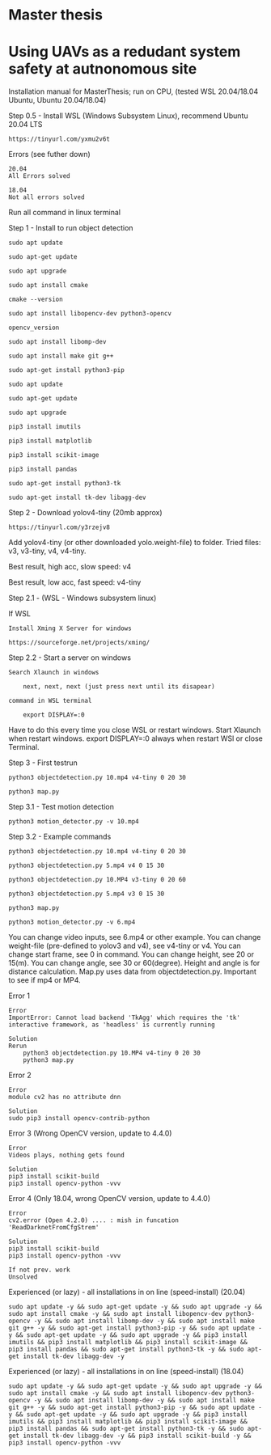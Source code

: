 # Master thesis
# Using UAVs as a redudant system safety at autnonomous site

Installation manual for MasterThesis; run on CPU, (tested WSL 20.04/18.04 Ubuntu, Ubuntu 20.04/18.04)

Step 0.5 - Install WSL (Windows Subsystem Linux), recommend Ubuntu 20.04 LTS

	https://tinyurl.com/yxmu2v6t
	
Errors (see futher down)

	20.04
	All Errors solved
	
	18.04
	Not all errors solved

Run all command in linux terminal

Step 1 - Install to run object detection

	sudo apt update
	
	sudo apt-get update
	
	sudo apt upgrade
	
	sudo apt install cmake

	cmake --version

	sudo apt install libopencv-dev python3-opencv

	opencv_version

	sudo apt install libomp-dev

	sudo apt install make git g++

	sudo apt-get install python3-pip

	sudo apt update
	
	sudo apt-get update
	
	sudo apt upgrade
		
	pip3 install imutils

	pip3 install matplotlib

	pip3 install scikit-image

	pip3 install pandas

	sudo apt-get install python3-tk

	sudo apt-get install tk-dev libagg-dev


Step 2 - Download yolov4-tiny (20mb approx)

	https://tinyurl.com/y3rzejv8
	
Add yolov4-tiny (or other downloaded yolo.weight-file) to folder. Tried files: v3, v3-tiny, v4, v4-tiny.

Best result, high acc, slow speed: v4

Best result, low acc, fast speed: v4-tiny


Step 2.1 - (WSL - Windows subsystem linux)

If WSL

	Install Xming X Server for windows
	
	https://sourceforge.net/projects/xming/

Step 2.2 - Start a server on windows
	
	Search Xlaunch in windows

		next, next, next (just press next until its disapear)

	command in WSL terminal
	
		export DISPLAY=:0

Have to do this every time you close WSL or restart windows. Start Xlaunch when restart windows. export DISPLAY=:0 always when restart WSl or close Terminal. 


Step 3 - First testrun

	python3 objectdetection.py 10.mp4 v4-tiny 0 20 30
	
	python3 map.py
	

Step 3.1 - Test motion detection
	
	python3 motion_detector.py -v 10.mp4
	


Step 3.2 - Example commands
	
	python3 objectdetection.py 10.mp4 v4-tiny 0 20 30
	
	python3 objectdetection.py 5.mp4 v4 0 15 30
	
	python3 objectdetection.py 10.MP4 v3-tiny 0 20 60
	
	python3 objectdetection.py 5.mp4 v3 0 15 30
	
	python3 map.py
	
	python3 motion_detector.py -v 6.mp4

You can change video inputs, see 6.mp4 or other example. You can change weight-file (pre-defined to yolov3 and v4), see v4-tiny or v4. You can change start frame, see 0 in command. You can change height, see 20 or 15(m). You can change angle, see 30 or 60(degree). Height and angle is for distance calculation. Map.py uses data from objectdetection.py. Important to see if mp4 or MP4.


Error 1
	
	Error
	ImportError: Cannot load backend 'TkAgg' which requires the 'tk' interactive framework, as 'headless' is currently running

	Solution
	Rerun
		python3 objectdetection.py 10.MP4 v4-tiny 0 20 30
		python3 map.py
	
Error 2
	
	Error
	module cv2 has no attribute dnn
	
	Solution
	sudo pip3 install opencv-contrib-python
	
Error 3 (Wrong OpenCV version, update to 4.4.0)
	
	Error
	Videos plays, nothing gets found

	Solution
	pip3 install scikit-build
	pip3 install opencv-python -vvv
	
Error 4 (Only 18.04, wrong OpenCV version, update to 4.4.0)
	
	Error
	cv2.error (Open 4.2.0) .... : mish in funcation 'ReadDarknetFromCfgStrem'

	Solution
	pip3 install scikit-build
	pip3 install opencv-python -vvv
	
	If not prev. work
	Unsolved
	
Experienced (or lazy) - all installations in on line (speed-install) (20.04)

	sudo apt update -y && sudo apt-get update -y && sudo apt upgrade -y && sudo apt install cmake -y && sudo apt install libopencv-dev python3-opencv -y && sudo apt install libomp-dev -y && sudo apt install make git g++ -y && sudo apt-get install python3-pip -y && sudo apt update -y && sudo apt-get update -y && sudo apt upgrade -y && pip3 install imutils && pip3 install matplotlib && pip3 install scikit-image && pip3 install pandas && sudo apt-get install python3-tk -y && sudo apt-get install tk-dev libagg-dev -y 

Experienced (or lazy) - all installations in on line (speed-install) (18.04)

	sudo apt update -y && sudo apt-get update -y && sudo apt upgrade -y && sudo apt install cmake -y && sudo apt install libopencv-dev python3-opencv -y && sudo apt install libomp-dev -y && sudo apt install make git g++ -y && sudo apt-get install python3-pip -y && sudo apt update -y && sudo apt-get update -y && sudo apt upgrade -y && pip3 install imutils && pip3 install matplotlib && pip3 install scikit-image && pip3 install pandas && sudo apt-get install python3-tk -y && sudo apt-get install tk-dev libagg-dev -y && pip3 install scikit-build -y && pip3 install opencv-python -vvv
